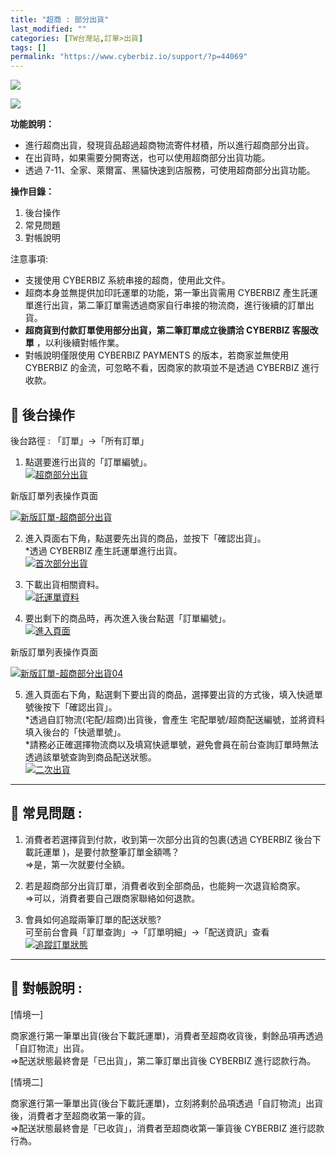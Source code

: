 ```yaml
---
title: "超商 : 部分出貨"
last_modified: ""
categories: [TW台灣站,訂單>出貨]
tags: []
permalink: "https://www.cyberbiz.io/support/?p=44069"
---
```


![](https://www.cyberbiz.io/support/wp-content/uploads/適用站別.png)

[![](https://www.cyberbiz.io/support/wp-content/uploads/台灣站.png)](https://www.cyberbiz.io/support/?page_id=2490)

**功能說明：**  

* 進行超商出貨，發現貨品超過超商物流寄件材積，所以進行超商部分出貨。
* 在出貨時，如果需要分開寄送，也可以使用超商部分出貨功能。
* 透過 7-11、全家、萊爾富、黑貓快速到店服務，可使用超商部分出貨功能。

**操作目錄：**

1. 後台操作
2. 常見問題
3. 對帳說明

注意事項:  

* 支援使用 CYBERBIZ 系統串接的超商，使用此文件。
* 超商本身並無提供加印託運單的功能，第一筆出貨需用 CYBERBIZ 產生託運單進行出貨，第二筆訂單需透過商家自行串接的物流商，進行後續的訂單出貨。
* **超商貨到付款訂單使用部分出貨，第二筆訂單成立後請洽 CYBERBIZ 客服改單** ，以利後續對帳作業。
* 對帳說明僅限使用 CYBERBIZ PAYMENTS 的版本，若商家並無使用 CYBERBIZ 的金流，可忽略不看，因商家的款項並不是透過 CYBERBIZ 進行收款。

## 📌 後台操作


後台路徑 : 「訂單」→「所有訂單」  


1. 點選要進行出貨的「訂單編號」。  
[![超商部分出貨](https://www.cyberbiz.io/support/wp-content/uploads/超商-部分出貨01.png)](https://www.cyberbiz.io/support/wp-content/uploads/超商-部分出貨01.png)



新版訂單列表操作頁面

[![新版訂單-超商部分出貨](https://www.cyberbiz.io/support/wp-content/uploads/新版訂單-超商-部分出貨-1.png)](https://www.cyberbiz.io/support/wp-content/uploads/新版訂單-超商-部分出貨-1.png)



2. 進入頁面右下角，點選要先出貨的商品，並按下「確認出貨」。  
*透過 CYBERBIZ 產生託運單進行出貨。  
[![首次部分出貨](https://www.cyberbiz.io/support/wp-content/uploads/超商-部分出貨02.png)](https://www.cyberbiz.io/support/wp-content/uploads/超商-部分出貨02.png)



3. 下載出貨相關資料。  
[![託運單資料](https://www.cyberbiz.io/support/wp-content/uploads/超商-部分出貨03.png)](https://www.cyberbiz.io/support/wp-content/uploads/超商-部分出貨03.png)



4. 要出剩下的商品時，再次進入後台點選「訂單編號」。  
[![進入頁面](https://www.cyberbiz.io/support/wp-content/uploads/超商-部分出貨04.png)](https://www.cyberbiz.io/support/wp-content/uploads/超商-部分出貨04.png)



新版訂單列表操作頁面

[![新版訂單-超商部分出貨04](https://www.cyberbiz.io/support/wp-content/uploads/新版訂單-超商-部分出貨04.png)](https://www.cyberbiz.io/support/wp-content/uploads/新版訂單-超商-部分出貨04.png)



5. 進入頁面右下角，點選剩下要出貨的商品，選擇要出貨的方式後，填入快遞單號後按下「確認出貨」。  
*透過自訂物流(宅配/超商)出貨後，會產生 宅配單號/超商配送編號，並將資料填入後台的「快遞單號」。  
*請務必正確選擇物流商以及填寫快遞單號，避免會員在前台查詢訂單時無法透過該單號查詢到商品配送狀態。  
[![二次出貨](https://www.cyberbiz.io/support/wp-content/uploads/超商-部分出貨05.png)](https://www.cyberbiz.io/support/wp-content/uploads/超商-部分出貨05.png)



* * *

## 📌 常見問題 :



1. 消費者若選擇貨到付款，收到第一次部分出貨的包裹(透過 CYBERBIZ 後台下載託運單 )，是要付款整筆訂單金額嗎？  
=>是，第一次就要付全額。



2. 若是超商部分出貨訂單，消費者收到全部商品，也能夠一次退貨給商家。  
=>可以，消費者要自己跟商家聯絡如何退款。



3. 會員如何追蹤兩筆訂單的配送狀態?  
可至前台會員「訂單查詢」→「訂單明細」→「配送資訊」查看  
[![追蹤訂單狀態](https://www.cyberbiz.io/support/wp-content/uploads/超商-部分出貨06.png)](https://www.cyberbiz.io/support/wp-content/uploads/超商-部分出貨06.png)

* * *

## 📌 對帳說明 :



[情境一]

商家進行第一筆單出貨(後台下載託運單)，消費者至超商收貨後，剩餘品項再透過「自訂物流」出貨。  
⇒配送狀態最終會是「已出貨」，第二筆訂單出貨後 CYBERBIZ 進行認款行為。  


[情境二]

商家進行第一筆單出貨(後台下載託運單)，立刻將剩於品項透過「自訂物流」出貨後，消費者才至超商收第一筆的貨。  
⇒配送狀態最終會是「已收貨」，消費者至超商收第一筆貨後 CYBERBIZ 進行認款行為。  

